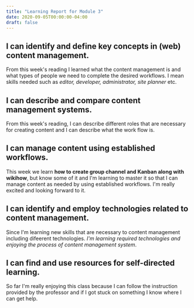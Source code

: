 ```yaml
---
title: "Learning Report for Module 3"
date: 2020-09-05T00:00:00-04:00
draft: false
---
```


I can identify and define key concepts in (web) content management.
-------------------------------------------------------------------

From this week's reading I learned what the content management is and 
what types of people we need to complete the desired workflows. I mean
skills needed such as *editor, developer, administrator, site planner* etc.

I can describe and compare content management systems.
------------------------------------------------------

From this week's reading, I can describe different roles that are necessary for 
creating content and I can describe what the work flow is.

I can manage content using established workflows.
-------------------------------------------------

This week we learn **how to create group channel and Kanban along with wikihow**, but know some of it
and I'm learning to master it so that I can manage content as needed by using established workflows.
I'm really excited  and looking forward to it.

I can identify and employ technologies related to content management.
---------------------------------------------------------------------

Since I'm learning new skills that are necessary to content management including 
difeerent technologies. *I'm learning required technologies and enjoying the process 
of content management system*.

I can find and use resources for self-directed learning.
-----------------------------------------------------------

So far I'm really enjoying this class because I can follow the instruction 
provided by the professor and if I got stuck on something I know where I can get help.


